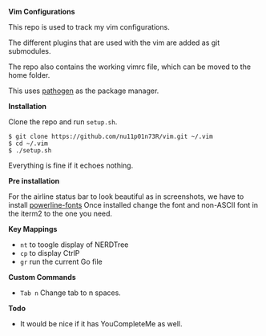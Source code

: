 **Vim Configurations**

This repo is used to track my vim configurations. 

The different plugins that are used with the vim
are added as git submodules.

The repo also contains the working vimrc file, which
can be moved to the home folder.

This uses [pathogen](https://github.com/tpope/vim-pathogen)
as the package manager.

**Installation**

Clone the repo and run `setup.sh`.

```
$ git clone https://github.com/nu11p01n73R/vim.git ~/.vim
$ cd ~/.vim
$ ./setup.sh
```

Everything is fine if it echoes nothing.

**Pre installation**

For the airline status bar to look beautiful as in screenshots, 
we have to install [powerline-fonts](https://github.com/powerline/fonts)
Once installed change the font and non-ASCII font in the iterm2
to the one you need. 

**Key Mappings**

- `nt` to toogle display of NERDTree
- `cp` to display CtrlP
- `gr` run the current Go file

**Custom Commands**

- `Tab n` Change tab to n spaces.

**Todo**

- It would be nice if it has YouCompleteMe as well.
